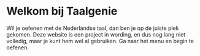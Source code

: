 # Welkom bij Taalgenie

Wil je oefenen met de Nederlandse taal, dan ben je op de juiste plek gekomen. Deze website is een project in wording, en dus nog lang niet volledig, maar je kunt hem wel al gebruiken. Ga naar het menu en begin te oefenen.
